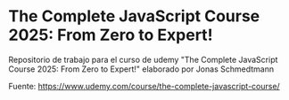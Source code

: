 # The Complete JavaScript Course 2025: From Zero to Expert!
Repositorio de trabajo para el curso de udemy "The Complete JavaScript Course 2025: From Zero to Expert!" elaborado por Jonas Schmedtmann

Fuente:
  https://www.udemy.com/course/the-complete-javascript-course/
